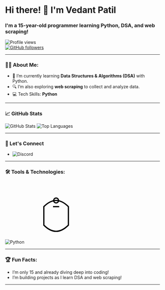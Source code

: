# Hi there! 👋 I'm Vedant Patil 

### I'm a 15-year-old programmer learning Python, DSA, and web scraping!

![Profile views](https://komarev.com/ghpvc/?username=Vedant0109&color=blue)  
[![GitHub followers](https://img.shields.io/github/followers/Vedant0109?label=Follow&style=social)](https://github.com/Vedant0109)

---

### 👨‍💻 About Me:
- 🌱 I’m currently learning **Data Structures & Algorithms (DSA)** with Python.
- 🔍 I’m also exploring **web scraping** to collect and analyze data.
- 💻 Tech Skills: **Python**

---

### 📈 GitHub Stats
![GitHub Stats](https://github-readme-stats.vercel.app/api?username=Vedant0109&show_icons=true&theme=radical)
![Top Languages](https://github-readme-stats.vercel.app/api/top-langs/?username=Vedant0109&layout=compact&theme=radical)

---

### 🔗 Let's Connect
- ![Discord](https://img.shields.io/badge/Discord-vedant__0109-7289DA?style=flat&logo=discord&logoColor=white)

---

### 🛠️ Tools & Technologies:
![Python](https://img.shields.io/badge/-Python-blue?style=flat&logo=python&logoColor=white)
<svg xmlns="http://www.w3.org/2000/svg" viewBox="0 0 100 100" width="200" height="200">
  <g fill="none" stroke="black" stroke-width="2">
    <!-- Flask body -->
    <path d="M30,70 Q50,90 70,70 L70,40 Q50,20 30,40 Z" />
    <!-- Neck of the Flask -->
    <path d="M45,40 L55,40" />
    <!-- Flask opening -->
    <circle cx="50" cy="30" r="4" />
  </g>
</svg>

---

### 🏆 Fun Facts:
- I’m only 15 and already diving deep into coding!
- I’m building projects as I learn DSA and web scraping!

---
